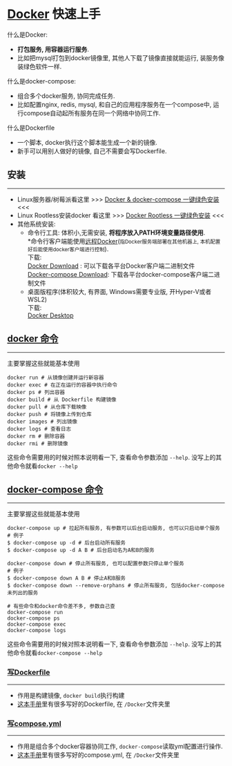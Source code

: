 # [Docker](https://docs.docker.com/) 快速上手

什么是Docker:
  * **打包服务, 用容器运行服务**.
  * 比如把mysql打包到docker镜像里, 其他人下载了镜像直接就能运行, 装服务像装绿色软件一样.

什么是docker-compose:
  * 组合多个docker服务, 协同完成任务.
  * 比如配置nginx, redis, mysql, 和自己的应用程序服务在一个compose中, 运行compose自动起所有服务在同一个网络中协同工作.

什么是Dockerfile
  * 一个脚本, docker执行这个脚本能生成一个新的镜像.
  * 新手可以用别人做好的镜像, 自己不需要会写Dockerfile.

## 安装
---
* Linux服务器/树莓派看这里 >>> [Docker & docker-compose 一键绿色安装](../Docker/dockerd/README.md) <<<
* Linux Rootless安装docker 看这里 >>> [Docker Rootless 一键绿色安装](../Docker/dockerd/rootless/README.md) <<<
* 其他系统安装:
  - 命令行工具: 体积小,无需安装, **将程序放入PATH环境变量路径使用**.<br>
    *命令行客户端能使用[远程Docker](./远程Docker.md)(<small>指Docker服务端部署在其他机器上, 本机配置好后能使用docker客户端进行控制</small>).<br>
    下载:<br>
    [Docker Download](https://download.docker.com/) : 可以下载各平台Docker客户端二进制文件<br>
    [Docker-compose Download](https://github.com/docker/compose/releases/latest): 下载各平台docker-compose客户端二进制文件<br>
  - 桌面版程序(体积较大, 有界面, Windows需要专业版, 开Hyper-V或者WSL2)<br>
    下载:<br>
    [Docker Desktop](https://www.docker.com/products/docker-desktop/)

## [docker 命令](https://docs.docker.com/engine/reference/commandline/cli/)
---
主要掌握这些就能基本使用
```shell
docker run # 从镜像创建并运行新容器
docker exec # 在正在运行的容器中执行命令
docker ps # 列出容器
docker build # 从 Dockerfile 构建镜像
docker pull # 从仓库下载映像
docker push # 将镜像上传到仓库
docker images # 列出镜像
docker logs # 查看日志
docker rm # 删除容器
docker rmi # 删除镜像
```
这些命令需要用的时候对照本说明看一下, 查看命令参数添加 ```--help```. 没写上的其他命令就看```docker --help```

## [docker-compose 命令](https://docs.docker.com/compose/reference/)
---
主要掌握这些就能基本使用
```shell
docker-compose up # 拉起所有服务, 有参数可以后台启动服务, 也可以只启动单个服务
# 例子
$ docker-compose up -d # 后台启动所有服务
$ docker-compose up -d A B # 后台启动名为A和B的服务

docker-compose down # 停止所有服务, 也可以配置参数只停止单个服务
# 例子
$ docker-compose down A B # 停止A和B服务
$ docker-compose down --remove-orphans # 停止所有服务, 包括docker-compose未列出的服务

# 有些命令和docker命令差不多, 参数自己查
docker-compose run
docker-compose ps
docker-compose exec
docker-compose logs
```
这些命令需要用的时候对照本说明看一下, 查看命令参数添加 ```--help```. 没写上的其他命令就看```docker-compose --help```

### [写Dockerfile](https://docs.docker.com/engine/reference/builder/)
---
* 作用是构建镜像, ```docker build```执行构建
* [这本手册](../README.md)里有很多写好的Dockerfile, 在 ```/Docker```文件夹里

### [写compose.yml](https://docs.docker.com/compose/compose-file/)
---
* 作用是组合多个docker容器协同工作, ```docker-compose```读取yml配置进行操作.
* [这本手册](../README.md)里有很多写好的compose.yml, 在 ```/Docker```文件夹里